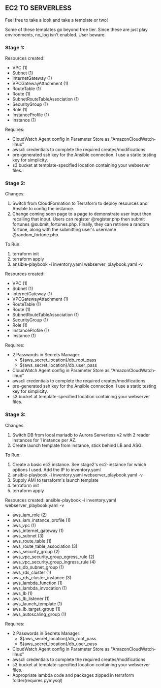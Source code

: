 ## EC2 TO SERVERLESS

Feel free to take a look and take a template or two!

Some of these templates go beyond free tier. Since these are just play environments, no_log isn't enabled. User beware.

### Stage 1:
Resources created:
- VPC (1)
- Subnet (1)
- InternetGateway (1)
- VPCGatewayAttachment (1)
- RouteTable (1)
- Route (1)
- SubnetRouteTableAssociation (1)
- SecurityGroup (1)
- Role (1)
- InstanceProfile (1)
- Instance (1)

Requires:
- CloudWatch Agent config in Parameter Store as "AmazonCloudWatch-linux"
- awscli credentials to complete the required creates/modifications
- pre-generated ssh key for the Ansible connection. I use a static testing key for simplicity.
- s3 bucket at template-specified location containing your webserver files.

### Stage 2:
Changes: 
1. Switch from CloudFormation to Terraform to deploy resources and Ansible to config the instance.
2. Change coming soon page to a page to demonstrate user input then recalling that input. Users can register @register.php then submit fortunes @submit_fortunes.php. Finally, they can retrieve a random fortune, along with the submitting user's username @random_fortune.php.

To Run:
1. terraform init
2. terraform apply
3. ansible-playbook -i inventory.yaml webserver_playbook.yaml -v

Resources created:
- VPC (1)
- Subnet (1)
- InternetGateway (1)
- VPCGatewayAttachment (1)
- RouteTable (1)
- Route (1)
- SubnetRouteTableAssociation (1)
- SecurityGroup (1)
- Role (1)
- InstanceProfile (1)
- Instance (1)

Requires:
- 2 Passwords in Secrets Manager:
  - ${aws_secret_location}/db_root_pass
  - ${aws_secret_location}/db_user_pass
- CloudWatch Agent config in Parameter Store as "AmazonCloudWatch-linux"
- awscli credentials to complete the required creates/modifications
- pre-generated ssh key for the Ansible connection. I use a static testing key for simplicity.
- s3 bucket at template-specified location containing your webserver files.

### Stage 3:
Changes: 
1. Switch DB from local mariadb to Aurora Serverless v2 with 2 reader instances for 1 instance per AZ.
2. Create launch template from instance, stick behind LB and ASG.

To Run:
1. Create a basic ec2 instance. See stage2's ec2-instance for which options I used. Add the IP to inventory.yaml
2. ansible-playbook -i inventory.yaml webserver_playbook.yaml -v
3. Supply AMI to terraform's launch template
4. terraform init
5. terraform apply

Resources created:
ansible-playbook -i inventory.yaml webserver_playbook.yaml -v
- aws_iam_role (2)
- aws_iam_instance_profile (1)
- aws_vpc (1)
- aws_internet_gateway (1)
- aws_subnet (3)
- aws_route_table (1)
- aws_route_table_association (3)
- aws_security_group (2)
- aws_vpc_security_group_egress_rule (2)
- aws_vpc_security_group_ingress_rule (4)
- aws_db_subnet_group (1)
- aws_rds_cluster (1)
- aws_rds_cluster_instance (3)
- aws_lambda_function (1)
- aws_lambda_invocation (1)
- aws_lb (1)
- aws_lb_listener (1)
- aws_launch_template (1)
- aws_lb_target_group (1)
- aws_autoscaling_group (1)

Requires:
- 2 Passwords in Secrets Manager:
  - ${aws_secret_location}/db_root_pass
  - ${aws_secret_location}/db_user_pass
- CloudWatch Agent config in Parameter Store as "AmazonCloudWatch-linux"
- awscli credentials to complete the required creates/modifications
- s3 bucket at template-specified location containing your webserver files.
- Appropriate lambda code and packages zipped in terraform folder(requires pymysql)
